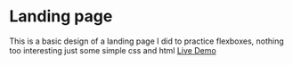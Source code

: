 # Landing page
This is a basic design of a landing page I did to practice flexboxes, nothing too interesting just some simple css and html
[Live Demo](https://cebotaritigran.github.io/landing-page/)
